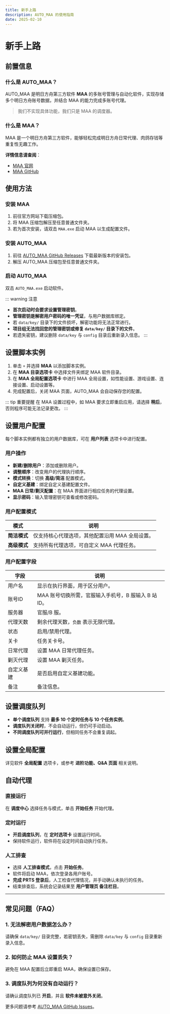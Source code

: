 ```yaml
---
title: 新手上路
description: AUTO_MAA 的使用指南
date: 2025-02-10
---
```


# 新手上路

## 前置信息

### 什么是 AUTO_MAA？
AUTO_MAA 是明日方舟第三方软件 **MAA** 的多账号管理与自动化软件，实现存储多个明日方舟账号数据，并结合 MAA 的能力完成多账号代理。

> 我们不实现具体功能，我们只是 MAA 的调度器。

### 什么是 MAA？
MAA 是一个明日方舟第三方软件，能够轻松完成明日方舟日常代理、肉鸽存钱等重复性无趣工作。

**详情信息请查阅**：
- [MAA 官网](https://maa.plus/)
- [MAA GitHub](https://github.com/MaaAssistantArknights/MaaAssistantArknights)

## 使用方法

### 安装 MAA
1. 前往官方网站下载压缩包。
2. 将 MAA 压缩包解压至任意普通文件夹。
3. 若为首次安装，请双击 `MAA.exe` 启动 MAA 以生成配置文件。

### 安装 AUTO_MAA
1. 前往 [AUTO_MAA GitHub Releases](https://github.com/DLmaster361/AUTO_MAA/releases) 下载最新版本的安装包。
2. 解压 AUTO_MAA 压缩包至任意普通文件夹。

### 启动 AUTO_MAA
双击 `AUTO_MAA.exe` 启动软件。

::: warning 注意
- **首次启动时会要求设置管理密钥**。
- **管理密钥是解密用户密码的唯一凭证**，与用户数据库绑定。
- 若 `data/key/` 目录下的文件损坏，解密功能将无法正常进行。
- **项目组无法找回您的管理密钥或修复 `data/key/` 目录下的文件**。
- 若遗失密钥，建议删除 `data/key` 与 `config` 目录后重新录入信息。
  :::

## 设置脚本实例

1. 单击 `+` 并选择 **MAA** 以添加脚本实例。
2. 在 **MAA 目录选项卡** 中选择文件夹绑定 MAA 软件目录。
3. 在 **MAA 全局配置选项卡** 中进行 MAA 全局设置，如性能设置、游戏设置、连接设置、启动设置等。
4. 完成配置后，关闭 MAA 页面，AUTO_MAA 会自动保存您的配置。

::: tip 重要提醒
在 MAA 设置过程中，如 MAA 要求立即重启应用，请选择 **稍后**，否则程序可能无法记录更改。
:::

## 设置用户配置

每个脚本实例都有独立的用户数据库，可在 **用户列表** 选项卡中进行配置。

### 用户操作
- **新建/删除用户**：添加或删除用户。
- **调整顺序**：改变用户的代理执行顺序。
- **模式转换**：切换 **高级/简洁** 配置模式。
- **自定义基建**：绑定自定义基建配置文件。
- **MAA 日常/剿灭配置**：在 MAA 界面进行相应任务的代理设置。
- **显示密码**：输入管理密钥可查看或修改密码。

### 用户配置模式
| 模式 | 说明 |
|------|------|
| **简洁模式** | 仅支持核心代理选项，其他配置沿用 MAA 全局设置。 |
| **高级模式** | 支持所有代理选项，可自定义 MAA 代理任务。 |

### 用户配置字段
| 字段 | 说明 |
|------|------|
| 用户名 | 显示在执行界面，用于区分用户。 |
| 账号ID | MAA 账号切换所需，官服输入手机号，B 服输入 B 站 ID。 |
| 服务器 | 官服/B 服。 |
| 代理天数 | 剩余代理天数，`负数` 表示无限代理。 |
| 状态 | 启用/禁用代理。 |
| 关卡 | 任务关卡号。 |
| 日常代理 | 设置 MAA 日常代理任务。 |
| 剿灭代理 | 设置 MAA 剿灭任务。 |
| 自定义基建 | 是否启用自定义基建功能。 |
| 备注 | 备注信息。 |

## 设置调度队列

- **单个调度队列** 支持 **最多 10 个定时任务与 10 个任务实例**。
- **调度队列关闭时**，不会自动运行，但仍可手动启动。
- **不同调度队列可并行运行**，但相同任务不会重复调起。

## 设置全局配置
详见软件 **全局配置** 选项卡，或参考 **进阶功能、Q&A 页面** 相关说明。

## 自动代理

### 直接运行
在 **调度中心** 选择任务与模式，单击 **开始任务** 开始代理。

### 定时运行
- **开启调度队列**，在 **定时选项卡** 设置运行时间。
- 保持软件运行，软件将在设定时间自动执行任务。

### 人工排查
- 选择 **人工排查模式**，点击 **开始任务**。
- 软件将启动 MAA，依次登录各用户账号。
- **完成 PRTS 登录后**，人工检查代理情况，并手动确认未执行的任务。
- 结束排查后，系统会记录结果至 **用户管理页 备注栏目**。

---

## 常见问题（FAQ）

### 1. **无法解密用户数据怎么办？**
请确保 `data/key/` 目录完整，若密钥丢失，需删除 `data/key` 与 `config` 目录重新录入信息。

### 2. **如何防止 MAA 设置丢失？**
避免在 MAA 配置后立即重启 MAA，确保设置已保存。

### 3. **调度队列为何没有自动运行？**
请确认调度队列已 **开启**，并且 **软件未被意外关闭**。

更多问题请参考 [AUTO_MAA GitHub Issues](https://github.com/DLmaster361/AUTO_MAA/issues)。
